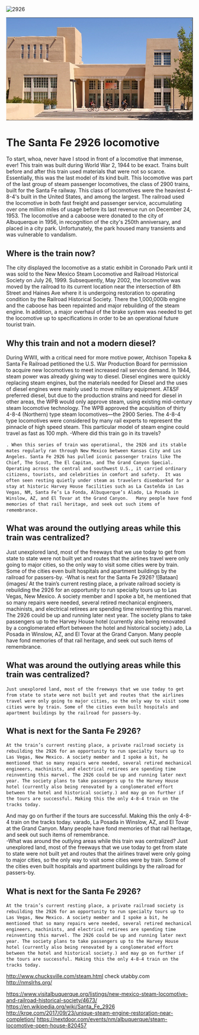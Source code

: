![2926](images/20171021_122248train4.jpg) 
 
![Zimmerman](images/Zimm1.PNG "Zimmerman Library")
# The Santa Fe 2926 locomotive

To start, whoa, never have I stood in front of a locomotive that immense, ever! This train was built during World War 2, 1944 to be exact. Trains built before and after this train used materials that were not so scarce. Essentially,  this was the last model of its kind built. This locomotive was part of the last group of steam passenger locomotives, the class of 2900 trains, built for the Santa Fe railway. This class of locomotives were the heaviest 4-8-4's built in the United States, and among the largest. The railroad used the locomotive in both fast freight and passenger service, accumulating over one million miles of usage before its last revenue run on December 24, 1953. The locomotive and a caboose were donated to the city of Albuquerque in 1956, in recognition of the city's 250th anniversary, and placed in a city park. Unfortunately, the park housed many transients and was vulnerable to vandalism. 

## Where is the train now?

The city displayed the locomotive as a static exhibit in Coronado Park until it was sold to the New Mexico Steam Locomotive and Railroad Historical Society on July 26, 1999. Subsequently, May 2002, the locomotive was moved by the railroad to its current location near the intersection of 8th Street and Haines Ave where it is undergoing restoration to operating condition by the Railroad Historical Society. There the 1,000,000lb engine and the caboose has been repainted and major rebuilding of the steam engine. In addition, a major overhaul of the brake system was needed to get the locomotive up to specifications in order to be an operational future tourist train. 

## Why this train and not a modern diesel?

During WWII, with a critical need for more motive power, Atchison Topeka & Santa Fe Railroad  petitioned the U.S. War Production Board for permission to acquire new locomotives to meet increased rail service demand.  In 1944, steam power was already giving way to diesel.  Diesel  engines were quickly replacing steam engines, but the materials needed for Diesel and the uses of diesel engines were mainly used to move military equipment. AT&SF preferred diesel, but due to the production strains and need for diesel in other areas, the WPB would only approve steam, using existing mid-century steam locomotive technology.  The WPB approved the acquisition of thirty 4-8-4 (Northern) type steam locomotives—the 2900 Series.  The 4-8-4 type locomotives were considered by many rail experts to represent the pinnacle of high speed steam.  This particular model of steam engine could travel as fast as 100 mph.
-Where did this train go in its travels?


	. When this series of train was operational, the 2926 and its stable mates regularly ran through New Mexico between Kansas City and Los Angeles. Santa Fe 2926 has pulled iconic passenger trains like The Chief, The Scout, The El Capitan, and The Grand Canyon Special.  Operating across the central and southwest U.S., it carried ordinary citizens, tourists, and celebrities in comfort and safety.  It was often seen resting quietly under steam as travelers disembarked for a stay at historic Harvey House facilities such as La Casteñda in Las Vegas, NM, Santa Fe’s La Fonda, Albuquerque’s Alado, La Posada in Winslow, AZ, and El Tovar at the Grand Canyon.   Many people have fond memories of that rail heritage, and seek out such items of remembrance.  
  
## What was around the outlying areas while this train was centralized?

Just unexplored land, most of the freeways that we use today to get from state to state were not built yet and routes that the airlines travel were only going to major cities, so the only way to visit some cities were by train. Some of the cities even built hospitals and apartment buildings by the railroad for passers-by. 
-What is next for the Santa Fe 2926?
![Bataan](images/
At the train’s current resting place, a private railroad society is rebuilding the 2926 for an opportunity to run specialty tours up to Las Vegas, New Mexico. A society member and I spoke a bit, he mentioned that so many repairs were needed, several retired mechanical engineers, machinists, and electrical retirees are spending time reinventing this marvel. The 2926 could be up and running later next year. The society plans to take passengers up to the Harvey House hotel (currently also being renovated by a conglomerated effort between the hotel and historical society.) ado, La Posada in Winslow, AZ, and El Tovar at the Grand Canyon.   Many people have fond memories of that rail heritage, and seek out such items of remembrance.  
## What was around the outlying areas while this train was centralized?
	Just unexplored land, most of the freeways that we use today to get from state to state were not built yet and routes that the airlines travel were only going to major cities, so the only way to visit some cities were by train. Some of the cities even built hospitals and apartment buildings by the railroad for passers-by. 
## What is next for the Santa Fe 2926?
	At the train’s current resting place, a private railroad society is rebuilding the 2926 for an opportunity to run specialty tours up to Las Vegas, New Mexico. A society member and I spoke a bit, he mentioned that so many repairs were needed, several retired mechanical engineers, machinists, and electrical retirees are spending time reinventing this marvel. The 2926 could be up and running later next year. The society plans to take passengers up to the Harvey House hotel (currently also being renovated by a conglomerated effort between the hotel and historical society.) and may go on further if the tours are successful. Making this the only 4-8-4 train on the tracks today. 
  And may go on further if the tours are successful. Making this the only 4-8-4 train on the tracks today. 
varado, La Posada in Winslow, AZ, and El Tovar at the Grand Canyon.   Many people have fond memories of that rail heritage, and seek out such items of remembrance.  
-What was around the outlying areas while this train was centralized?
	Just unexplored land, most of the freeways that we use today to get from state to state were not built yet and routes that the airlines travel were only going to major cities, so the only way to visit some cities were by train. Some of the cities even built hospitals and apartment buildings by the railroad for passers-by. 
## What is next for the Santa Fe 2926?
	At the train’s current resting place, a private railroad society is rebuilding the 2926 for an opportunity to run specialty tours up to Las Vegas, New Mexico. A society member and I spoke a bit, he mentioned that so many repairs were needed, several retired mechanical engineers, machinists, and electrical retirees are spending time reinventing this marvel. The 2926 could be up and running later next year. The society plans to take passengers up to the Harvey House hotel (currently also being renovated by a conglomerated effort between the hotel and historical society.) and may go on further if the tours are successful. Making this the only 4-8-4 train on the tracks today. 
http://www.chucksville.com/steam.html
check utabby.com
http://nmslrhs.org/

https://www.visitalbuquerque.org/listings/new-mexico-steam-locomotive-and-railroad-historical-society/4673/
https://en.wikipedia.org/wiki/Santa_Fe_2926
http://krqe.com/2017/09/23/unique-steam-engine-restoration-near-completion/
https://nextdoor.com/events/nm/albuquerque/steam-locomotive-open-house-820457
